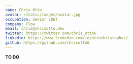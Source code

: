```yaml
---
name: Chris Otto
avatar: /static/images/avatar.jpg
occupation: Senior SDET
company: Flow
email: chris@chrisotto.dev
twitter: https://twitter.com/chris_otto6
linkedin: https://www.linkedin.com/in/ottochristopher/
github: https://github.com/chrisotto6
---
```


**TO DO**
